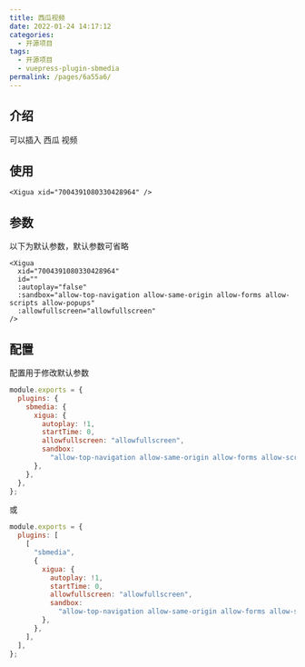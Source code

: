 ```yaml
---
title: 西瓜视频
date: 2022-01-24 14:17:12
categories:
  - 开源项目
tags:
  - 开源项目
  - vuepress-plugin-sbmedia
permalink: /pages/6a55a6/
---
```


## 介绍

可以插入 西瓜 视频

## 使用

<Xigua xid="7004391080330428964" />

```
<Xigua xid="7004391080330428964" />
```

## 参数

以下为默认参数，默认参数可省略

```vue
<Xigua
  xid="7004391080330428964"
  id=""
  :autoplay="false"
  :sandbox="allow-top-navigation allow-same-origin allow-forms allow-scripts allow-popups"
  :allowfullscreen="allowfullscreen"
/>
```

## 配置

配置用于修改默认参数

```js
module.exports = {
  plugins: {
    sbmedia: {
      xigua: {
        autoplay: !1,
        startTime: 0,
        allowfullscreen: "allowfullscreen",
        sandbox:
          "allow-top-navigation allow-same-origin allow-forms allow-scripts allow-popups",
      },
    },
  },
};
```

或

```js
module.exports = {
  plugins: [
    [
      "sbmedia",
      {
        xigua: {
          autoplay: !1,
          startTime: 0,
          allowfullscreen: "allowfullscreen",
          sandbox:
            "allow-top-navigation allow-same-origin allow-forms allow-scripts allow-popups",
        },
      },
    ],
  ],
};
```
